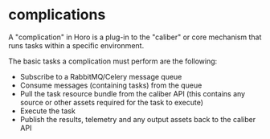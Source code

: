 complications
=============

A "complication" in Horo is a plug-in to the "caliber" or core mechanism that runs tasks
within a specific environment.

The basic tasks a complication must perform are the following:
 - Subscribe to a RabbitMQ/Celery message queue
 - Consume messages (containing tasks) from the queue
 - Pull the task resource bundle from the caliber API (this contains any source or
   other assets required for the task to execute)
 - Execute the task
 - Publish the results, telemetry and any output assets back to the caliber API
